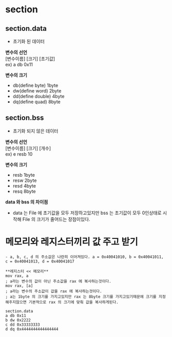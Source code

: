 # section
## section.data
- 초기화 된 데이터  

**변수의 선언**  
[변수이름] [크기] [초기값]  
ex) a db 0x11  

**변수의 크기**
- db(define byte) 1byte
- dw(define word) 2byte
- dd(define double) 4byte
- dq(define quad) 8byte

## section.bss
- 초기화 되지 않은 데이터  

**변수의 선언**  
[변수이름] [크기] [개수]  
ex) e resb 10  

**변수의 크기**
- resb 1byte
- resw 2byte
- resd 4byte
- resq 8byte

**data 와 bss 의 차이점**
- data 는 File 에 초기값을 모두 저장하고있지만 bss 는 초기값이 모두 0인상태로 시작해 File 의 크기가 줄어드는 장점이있다.

# 메모리와 레지스터끼리 값 주고 받기
```Assembly
- a, b, c, d 의 주소값은 나란히 이어져있다. a = 0x40041010, b = 0x40041011, c = 0x40041013, d = 0x40041017  

**레지스터 << 메모리**
mov rax, a 
; a라는 변수의 값이 아닌 주소값을 rax 에 복사하는것이다.
mov rax, [a] 
; a라는 변수의 주소값이 값을 rax 에 복사하는것이다.
; a는 1byte 의 크기를 가지고있지만 rax 는 8byte 크기를 가지고있기때문에 크기를 지정해주지않으면 기본적으로 rax 의 크기에 맞춰 값을 복사하게된다.

section.data
a db 0x11
b dw 0x2222
c dd 0x33333333
d dq 0x4444444444444444
```
